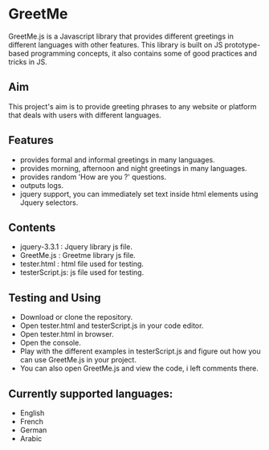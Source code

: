 # GreetMe
GreetMe.js is a Javascript library that provides different greetings in different languages with other features.
This library is built on JS prototype-based programming concepts, it also contains some of good practices and tricks in JS.

## Aim
This project's aim is to provide greeting phrases to any website or platform that deals with users with different languages.

## Features
  - provides formal and informal greetings in many languages.
  - provides morning, afternoon and night greetings in many languages.
  - provides random 'How are you ?' questions.
  - outputs logs.
  - jquery support, you can immediately set text inside html elements using Jquery selectors.
  
## Contents
  - jquery-3.3.1   : Jquery library js file.
  - GreetMe.js     : Greetme library js file.
  - tester.html    : html file used for testing.
  - testerScript.js: js file used for testing.
  
## Testing and Using
  - Download or clone the repository.
  - Open tester.html and testerScript.js in your code editor.
  - Open tester.html in browser.
  - Open the console.
  - Play with the different examples in testerScript.js and figure out how you can use GreetMe.js in your project.
  - You can also open GreetMe.js and view the code, i left comments there.
  
## Currently supported languages:
  - English
  - French
  - German 
  - Arabic
  
